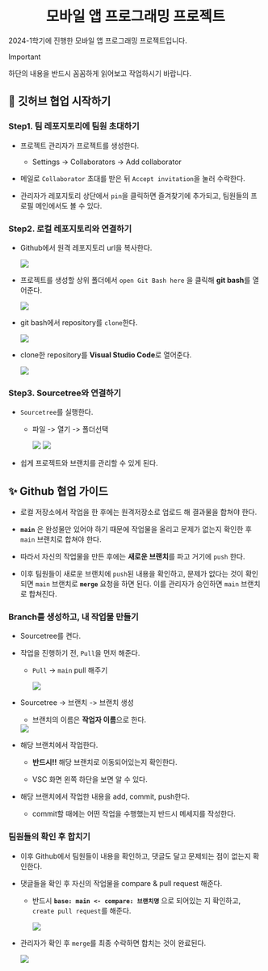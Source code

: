 <div align="center">

# 모바일 앱 프로그래밍 프로젝트

</div>

2024-1학기에 진행한 모바일 앱 프로그래밍 프로젝트입니다.

> [!IMPORTANT]
>
> 하단의 내용을 반드시 꼼꼼하게 읽어보고 작업하시기 바랍니다.


## 🚨 깃허브 협업 시작하기

### Step1. 팀 레포지토리에 팀원 초대하기

- 프로젝트 관리자가 프로젝트를 생성한다.
    - Settings -> Collaborators -> Add collaborator

- 메일로 `Collaborator` 초대를 받은 뒤 `Accept invitation`을 눌러 수락한다.

- 관리자가 레포지토리 상단에서 `pin`을 클릭하면 즐겨찾기에 추가되고, 팀원들의 프로필 메인에서도 볼 수 있다.

### Step2. 로컬 레포지토리와 연결하기

- Github에서 원격 레포지토리 url을 복사한다.

    <img src = "./img/image1.png">

- 프로젝트를 생성할 상위 폴더에서 `open Git Bash here` 을 클릭해 **git bash**를 열어준다. 

    <img src = "./img/image2.png">

- git bash에서 repository를 `clone`한다.

    <img src = "./img/image3.png">

- clone한 repository를 **Visual Studio Code**로 열어준다.

    <img src = "./img/image4.png">

### Step3. Sourcetree와 연결하기
- `Sourcetree`를 실행한다.

    - 파일 -> 열기 -> 폴더선택

        <img src = "./img/image5.png">
        <img src = "./img/image6.png">

- 쉽게 프로젝트와 브랜치를 관리할 수 있게 된다.

## ✨ Github 협업 가이드

- 로컬 저장소에서 작업을 한 후에는 원격저장소로 업로드 해 결과물을 합쳐야 한다.

- **`main`** 은 완성물만 있어야 하기 때문에 작업물을 올리고 문제가 없는지 확인한 후 `main` 브랜치로 합쳐야 한다.

- 따라서 자신의 작업물을 만든 후에는 **새로운 브랜치**를 파고 거기에 `push` 한다.

- 이후 팀원들이 새로운 브랜치에 `push`된 내용을 확인하고, 문제가 없다는 것이 확인되면 `main` 브랜치로 **`merge`** 요청을 하면 된다. 이를 관리자가 승인하면 `main` 브랜치로 합쳐진다.

### Branch를 생성하고, 내 작업물 만들기

- Sourcetree를 켠다.
- 작업을 진행하기 전, `Pull`을 먼저 해준다.

    - `Pull` -> `main` pull 해주기

        <img src = "./img/image8.png">

- Sourcetree -> 브랜치 -> 브랜치 생성

    - 브랜치의 이름은 **작업자 이름**으로 한다.

    <img src = "./img/image7.png">

- 해당 브랜치에서 작업한다.

    - **반드시!!** 해당 브랜치로 이동되어있는지 확인한다.

    - VSC 화면 왼쪽 하단을 보면 알 수 있다.

- 해당 브랜치에서 작업한 내용을 add, commit, push한다.

    - commit할 때에는 어떤 작업을 수행했는지 반드시 메세지를 작성한다.

### 팀원들의 확인 후 합치기

- 이후 Github에서 팀원들이 내용을 확인하고, 댓글도 달고 문제되는 점이 없는지 확인한다.

- 댓글들을 확인 후 자신의 작업물을 compare & pull request 해준다.

    - 반드시 **`base: main <- compare: 브랜치명`** 으로 되어있는 지 확인하고, `create pull request`를 해준다.

        <img src = "./img/image10.png">

- 관리자가 확인 후 `merge`를 최종 수락하면 합치는 것이 완료된다.

    <img src = "./img/image11.png">